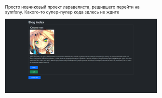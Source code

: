 Просто новчиковый проект ларавелиста, решившего перейти на symfony. Какого-то супер-пупер кода здлесь не ждите

![Блог](https://raw.githubusercontent.com/Antarktidov/BlogOnSymfony/refs/heads/main/images/Блог%20на%20симфони.png)
